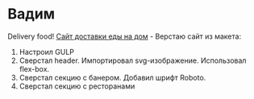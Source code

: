 # Вадим 
Delivery food!
[Сайт доставки еды на дом](https://vadym23.github.io/delivery/build/index.html "Доставка еды на дом") - Верстаю сайт из макета:
1. Настроил GULP
2. Сверстал header. Импортировал svg-изображение. Использовал flex-box.
3. Сверстал секцию с банером. Добавил шрифт Roboto.
4. Сверстал секцию с ресторанами